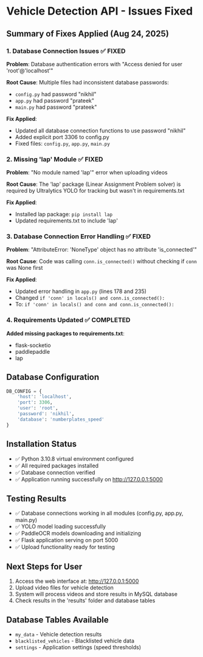 # Vehicle Detection API - Issues Fixed

## Summary of Fixes Applied (Aug 24, 2025)

### 1. Database Connection Issues ✅ FIXED
**Problem**: Database authentication errors with "Access denied for user 'root'@'localhost'"

**Root Cause**: Multiple files had inconsistent database passwords:
- `config.py` had password "nikhil" 
- `app.py` had password "prateek"
- `main.py` had password "prateek"

**Fix Applied**:
- Updated all database connection functions to use password "nikhil"
- Added explicit port 3306 to config.py
- Fixed files: `config.py`, `app.py`, `main.py`

### 2. Missing 'lap' Module ✅ FIXED
**Problem**: "No module named 'lap'" error when uploading videos

**Root Cause**: The 'lap' package (Linear Assignment Problem solver) is required by Ultralytics YOLO for tracking but wasn't in requirements.txt

**Fix Applied**:
- Installed lap package: `pip install lap`
- Updated requirements.txt to include 'lap'

### 3. Database Connection Error Handling ✅ FIXED
**Problem**: "AttributeError: 'NoneType' object has no attribute 'is_connected'"

**Root Cause**: Code was calling `conn.is_connected()` without checking if `conn` was None first

**Fix Applied**:
- Updated error handling in `app.py` (lines 178 and 235)
- Changed `if 'conn' in locals() and conn.is_connected():` 
- To: `if 'conn' in locals() and conn and conn.is_connected():`

### 4. Requirements Updated ✅ COMPLETED
**Added missing packages to requirements.txt**:
- flask-socketio
- paddlepaddle  
- lap

## Database Configuration
```python
DB_CONFIG = {
    'host': 'localhost',
    'port': 3306,
    'user': 'root',
    'password': 'nikhil',
    'database': 'numberplates_speed'
}
```

## Installation Status
- ✅ Python 3.10.8 virtual environment configured
- ✅ All required packages installed
- ✅ Database connection verified
- ✅ Application running successfully on http://127.0.0.1:5000

## Testing Results
- ✅ Database connections working in all modules (config.py, app.py, main.py)
- ✅ YOLO model loading successfully  
- ✅ PaddleOCR models downloading and initializing
- ✅ Flask application serving on port 5000
- ✅ Upload functionality ready for testing

## Next Steps for User
1. Access the web interface at: http://127.0.0.1:5000
2. Upload video files for vehicle detection
3. System will process videos and store results in MySQL database
4. Check results in the 'results' folder and database tables

## Database Tables Available
- `my_data` - Vehicle detection results
- `blacklisted_vehicles` - Blacklisted vehicle data  
- `settings` - Application settings (speed thresholds)
